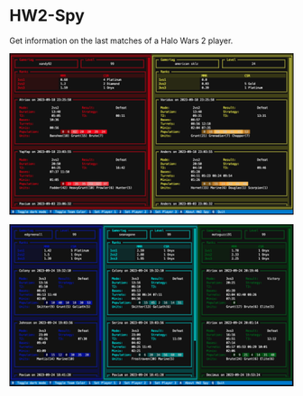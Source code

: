 # HW2-Spy
Get information on the last matches of a Halo Wars 2 player.

![2vs2 red](https://github.com/rtstrats/hw2-spy/blob/de2e7cfed826eb93bb4a7f4d2f5eb5c2f16db1c5/src/assets/images/hw2-spy-2vs2-red.png "2vs2 red")


![3vs3 blue](https://github.com/rtstrats/hw2-spy/blob/de2e7cfed826eb93bb4a7f4d2f5eb5c2f16db1c5/src/assets/images/hw2-spy-3vs3-blue.png "3vs3 blue")


